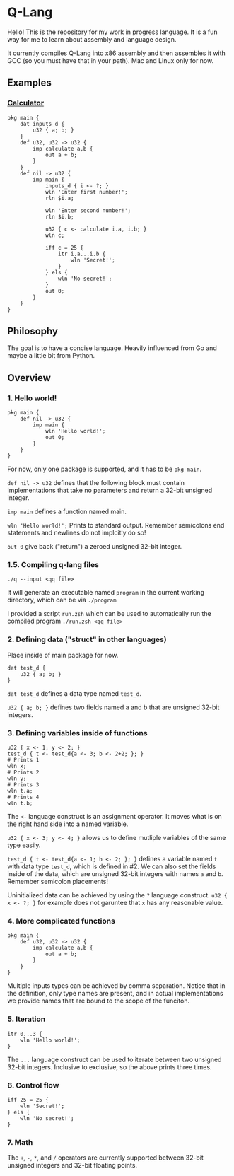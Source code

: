 # Q-Lang

Hello! This is the repository for my work in progress language. It is a fun way for me to learn about assembly and language design.

It currently compiles Q-Lang into x86 assembly and then assembles it with GCC (so you must have that in your path). Mac and Linux only for now.

## Examples

### [Calculator](examples/calculator.qq)

```
pkg main {
    dat inputs_d {
        u32 { a; b; }
    }
    def u32, u32 -> u32 {
        imp calculate a,b {
            out a + b;
        }
    }
    def nil -> u32 {
        imp main {
            inputs_d { i <- ?; }
            wln 'Enter first number!';
            rln $i.a;

            wln 'Enter second number!';
            rln $i.b;

            u32 { c <- calculate i.a, i.b; }
            wln c;

            iff c = 25 {
                itr i.a...i.b {
                    wln 'Secret!';
                }
            } els {
                wln 'No secret!';
            }
            out 0;
        }
    }
}
```

## Philosophy

The goal is to have a concise language. Heavily influenced from Go and maybe a little bit from Python.

## Overview

### 1. Hello world!

```
pkg main {
    def nil -> u32 {
        imp main {
            wln 'Hello world!';
            out 0;
        }
    }
}
```

For now, only one package is supported, and it has to be `pkg main`.

`def nil -> u32` defines that the following block must contain implementations that take no parameters and return a 32-bit unsigned integer.

`imp main` defines a function named main.

`wln 'Hello world!';` Prints to standard output. Remember semicolons end statements and newlines do not implcitly do so!

`out 0` give back ("return") a zeroed unsigned 32-bit integer.

### 1.5. Compiling q-lang files

`./q --input <qq file>`

It will generate an executable named `program` in the current working directory, which can be via `./program`

I provided a script `run.zsh` which can be used to automatically run the compiled program `./run.zsh <qq file>`

### 2. Defining data ("struct" in other languages)

Place inside of main package for now.

```
dat test_d {
    u32 { a; b; }
}
```

`dat test_d` defines a data type named `test_d`.

`u32 { a; b; }` defines two fields named a and b that are unsigned 32-bit integers.

### 3. Defining variables inside of functions

```
u32 { x <- 1; y <- 2; }
test_d { t <- test_d{a <- 3; b <- 2+2; }; }
# Prints 1
wln x;
# Prints 2
wln y;
# Prints 3
wln t.a;
# Prints 4
wln t.b;
```

The `<-` language construct is an assignment operator. It moves what is on the right hand side into a named variable.

`u32 { x <- 3; y <- 4; }` allows us to define mutliple variables of the same type easily.

`test_d { t <- test_d{a <- 1; b <- 2; }; }` defines a variable named `t` with data type `test_d`, which is defined in #2. We can also set the fields inside of the data, which are unsigned 32-bit integers with names `a` and `b`. Remember semicolon placements!

Uninitialized data can be achieved by using the `?` language construct. `u32 { x <- ?; }` for example does not garuntee that `x` has any reasonable value.

### 4. More complicated functions
```
pkg main {
    def u32, u32 -> u32 {
        imp calculate a,b {
            out a + b;
        }
    }
}
```

Multiple inputs types can be achieved by comma separation. Notice that in the definition, only type names are present, and in actual implementations we provide names that are bound to the scope of the funciton.

### 5. Iteration

```
itr 0...3 {
    wln 'Hello world!';
}
```

The `...` language construct can be used to iterate between two unsigned 32-bit integers. Inclusive to exclusive, so the above prints three times.

### 6. Control flow

```
iff 25 = 25 {
    wln 'Secret!';
} els {
    wln 'No secret!';
}
```

### 7. Math

The `+`, `-`, `*`, and `/` operators are currently supported between 32-bit unsigned integers and 32-bit floating points.
